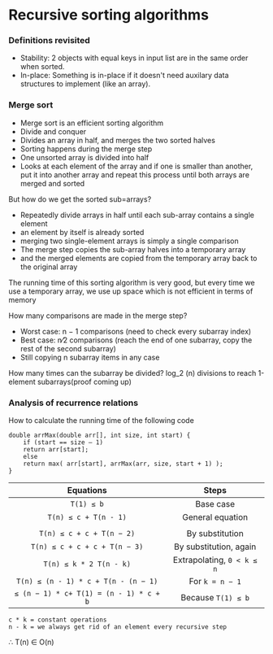 # Recursive sorting algorithms

### Definitions revisited

* Stability: 2 objects with equal keys in input list are in the same order when sorted.
* In-place: Something is in-place if it doesn't need auxilary data structures to implement (like an array).

### Merge sort
* Merge sort is an efficient sorting algorithm
*  Divide and conquer
*  Divides an array in half, and merges the two sorted halves
* Sorting happens during the merge step
* One unsorted array is divided into half
* Looks at each element of the array and if one is smaller than another, put it into another array and repeat this process until both arrays are merged and sorted

But how do we get the sorted sub=arrays?
* Repeatedly divide arrays in half until each sub-array contains a single element
* an element by itself is already sorted
* merging two single-element arrays is simply a single comparison
* The merge step copies the sub-array halves into a temporary array
* and the merged elements are copied from the temporary array back to the original array

The running time of this sorting algorithm is very good, but every time we use a temporary array, we use up space which is not efficient in terms of memory

How many comparisons are made in the merge step?
* Worst case: n − 1 comparisons
(need to check every subarray index)
* Best case: n⁄2 comparisons
(reach the end of one subarray, copy the rest of the second subarray)
* Still copying n subarray items in any case

How many times can the subarray be divided?
log_2 (n) divisions to reach 1-element subarrays(proof coming up)

### Analysis of recurrence relations

How to calculate the running time of the following code

```
double arrMax(double arr[], int size, int start) {
	if (start == size – 1)
	return arr[start];
	else
	return max( arr[start], arrMax(arr, size, start + 1) );
}
```

| Equations | Steps |
| :---: | :---: |
|`T(1) ≤ b`| Base case|
|`T(n) ≤ c + T(n - 1)`| General equation|
|||
|`T(n) ≤ c + c + T(n − 2)` |By substitution|
|`T(n) ≤ c + c + c + T(n − 3)` |By substitution, again|
|`T(n) ≤ k * 2 T(n - k)` |Extrapolating, `0 < k ≤ n`|
|`T(n) ≤ (n - 1) * c + T(n - (n − 1)` |For `k = n − 1`|
|`≤ (n − 1) * c+ T(1) = (n - 1) * c + b`| Because `T(1) ≤ b`|

```
c * k = constant operations
n - k = we always get rid of an element every recursive step
```

∴ T(n) ∈ O(n)

